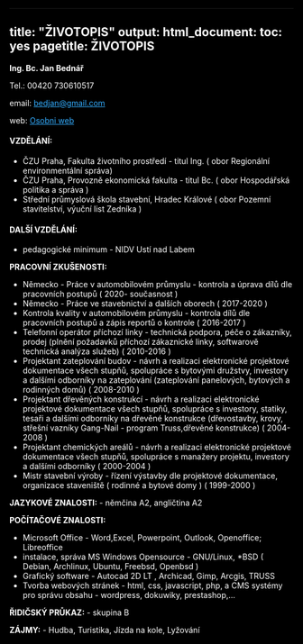 
<html>
<head>
<base target="_blank">
<title>Curriculum vitae</title>
</head>
<body>
<meta charset=(UTF-8(>
<meta name=(viewport( content=(width=device-width, initial-scale=1">
<style>
html {color: white;background-color:black;text-align: left;} 
a:link { color: #33adff;}
a:visited {color: #ff9933;}
a:hover {  color: #ffff1a;}
a:active {  color: #33ff33;}
</style>


---
title: "ŽIVOTOPIS"
output:
  html_document:
    toc: yes
pagetitle: ŽIVOTOPIS
---



**Ing. Bc. Jan Bednář**

Tel.: 00420 730610517

email: [bedjan@gmail.com](bedjan@gmail.com)

web:  [Osobni web](janbednar.sweb.cz)

#### VZDĚLÁNÍ:

- ČZU Praha, Fakulta životního prostředí - titul Ing. ( obor Regionální environmentální správa)
- ČZU Praha, Provozně ekonomická fakulta - titul Bc. ( obor Hospodářská politika a správa )
- Střední průmyslová škola stavební, Hradec Králové ( obor Pozemní stavitelství, výuční list Zedníka )

 
#### DALŠÍ VZDĚLÁNÍ:

- pedagogické minimum - NIDV Ustí nad Labem

**PRACOVNÍ ZKUŠENOSTI:**

- Německo - Práce v automobilovém průmyslu - kontrola a úprava dílů dle pracovních postupů ( 2020-
současnost )
- Německo - Práce ve stavebnictví a dalších oborech ( 2017-2020 )
- Kontrola kvality v automobilovém průmyslu - kontrola dílů dle pracovních postupů a zápis
reportů o kontrole ( 2016-2017 )
- Telefonní operátor příchozí linky - technická podpora, péče o zákazníky, prodej (plnění požadavků
příchozí zákaznické linky, softwarově technická analýza služeb) ( 2010-2016 )
- Projektant zateplování budov - návrh a realizaci elektronické projektové dokumentace všech
stupňů, spolupráce s bytovými družstvy, investory a dalšími odborníky na zateplování
(zateplování panelových, bytových a rodinných domů) ( 2008-2010 )
- Projektant dřevěných konstrukcí - návrh a realizaci elektronické projektové dokumentace všech
stupňů, spolupráce s investory, statiky, tesaři a dalšími odborníky na dřevěné konstrukce
(dřevostavby, krovy, střešní vazníky Gang-Nail - program Truss,dřevěné konstrukce) ( 2004-2008 )
- Projektant chemických areálů - návrh a realizaci elektronické projektové dokumentace všech
stupňů, spolupráce s manažery projektu, investory a dalšími odborníky ( 2000-2004 )
- Mistr stavební výroby - řízení výstavby dle projektové dokumentace, organizace staveniště
( rodinné a bytové domy ) ( 1999-2000 )

**JAZYKOVÉ ZNALOSTI:** - němčina A2, angličtina A2

**POČÍTAČOVÉ ZNALOSTI:**

- Microsoft Office - Word,Excel, Powerpoint, Outlook, Openoffice; Libreoffice
- instalace, správa MS Windows Opensource - GNU/Linux, *BSD ( Debian, Archlinux, Ubuntu, Freebsd, Openbsd )
- Grafický software - Autocad 2D LT , Archicad, Gimp, Arcgis, TRUSS
- Tvorba webových stránek - html, css, javascript, php, a CMS systémy pro správu obsahu - wordpress,
dokuwiky, prestashop,...

**ŘIDIČSKÝ PRŮKAZ:** - skupina B

**ZÁJMY:** - Hudba, Turistika, Jízda na kole, Lyžování


